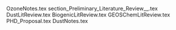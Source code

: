 OzoneNotes.tex
section_Preliminary_Literature_Review__.tex
DustLitReview.tex
BiogenicLitReview.tex
GEOSChemLitReview.tex
PHD_Proposal.tex
DustNotes.tex  